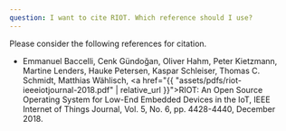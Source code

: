 ```yaml
---
question: I want to cite RIOT. Which reference should I use?
---
```


Please consider the following references for citation.

  * Emmanuel Baccelli, Cenk G&uuml;ndo&#287;an, Oliver Hahm, Peter Kietzmann, Martine Lenders, Hauke Petersen, Kaspar Schleiser, Thomas C. Schmidt, Matthias W&auml;hlisch, <a href="{{ "assets/pdfs/riot-ieeeiotjournal-2018.pdf" | relative_url }}">RIOT: An Open Source Operating System for Low-End Embedded Devices in the IoT</a>, IEEE Internet of Things Journal, Vol. 5, No. 6, pp. 4428-4440, December 2018.

